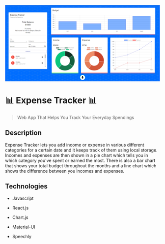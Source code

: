 <img src="images/ExpenseTracker.png"/>

# 📊 Expense Tracker 📊

> Web App That Helps You Track Your Everyday Spendings

## Description

Expense Tracker lets you add income or expense in various different categories for a certain date and it keeps track of them using local storage. Incomes and expenses are then shown in a pie chart which tells you in which category you've spent or earned the most. There is also a bar chart that shows your total budget throughout the months and a line chart which shows the difference between you incomes and expenses.

## Technologies

- Javascript

- React.js

- Chart.js

- Material-UI

- Speechly

